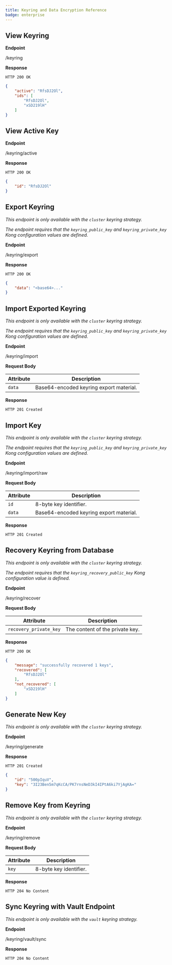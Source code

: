 ```yaml
---
title: Keyring and Data Encryption Reference
badge: enterprise
---
```


## View Keyring
**Endpoint**

<div class="endpoint get">/keyring</div>

**Response**

```
HTTP 200 OK
```

```json
{
    "active": "RfsDJ2Ol",
    "ids": [
        "RfsDJ2Ol",
        "xSD219lH"
    ]
}

```

## View Active Key
**Endpoint**

<div class="endpoint get">/keyring/active</div>

**Response**

```
HTTP 200 OK
```

```json
{
    "id": "RfsDJ2Ol"
}

```

## Export Keyring

*This endpoint is only available with the `cluster` keyring strategy.*

*The endpoint requires that the `keyring_public_key` and `keyring_private_key` Kong configuration values are defined.*

**Endpoint**

<div class="endpoint post">/keyring/export</div>

**Response**

```
HTTP 200 OK
```

```json
{
    "data": "<base64>..."
}
```

## Import Exported Keyring

*This endpoint is only available with the `cluster` keyring strategy.*

*The endpoint requires that the `keyring_public_key` and `keyring_private_key` Kong configuration values are defined.*

**Endpoint**

<div class="endpoint post">/keyring/import</div>

**Request Body**

| Attribute        | Description                   |
| ---------        | -----------                   |
| `data`           | Base64-encoded keyring export material. |


**Response**

```
HTTP 201 Created
```

## Import Key

*This endpoint is only available with the `cluster` keyring strategy.*

*The endpoint requires that the `keyring_public_key` and `keyring_private_key` Kong configuration values are defined.*

**Endpoint**

<div class="endpoint post">/keyring/import/raw</div>

**Request Body**

| Attribute        | Description                   |
| ---------        | -----------                   |
| `id`             | 8-byte key identifier.        |
| `data`           | Base64-encoded keyring export material. |


**Response**

```
HTTP 201 Created
```

## Recovery Keyring from Database

*This endpoint is only available with the `cluster` keyring strategy.*

*The endpoint requires that the `keyring_recovery_public_key` Kong configuration value is defined.*

**Endpoint**

<div class="endpoint post">/keyring/recover</div>

**Request Body**

| Attribute                 | Description    |
| ---------                 | -----------    |
| `recovery_private_key`    | The content of the private key.   |

**Response**

```
HTTP 200 OK
```

```json
{
    "message": "successfully recovered 1 keys",
    "recovered": [
        "RfsDJ2Ol"
    ],
    "not_recovered": [
        "xSD219lH"
    ]
}
```

## Generate New Key

*This endpoint is only available with the `cluster` keyring strategy.*

**Endpoint**

<div class="endpoint post">/keyring/generate</div>

**Response**

```
HTTP 201 Created
```

```json
{
    "id": "500pIquV",
    "key": "3I23Ben5m7qKcCA/PK7rnsNeD3kI4IPtA6ki7YjAgKA="
}
```

## Remove Key from Keyring

*This endpoint is only available with the `cluster` keyring strategy.*

**Endpoint**

<div class="endpoint post">/keyring/remove</div>

**Request Body**

| Attribute        | Description                   |
| ---------        | -----------                   |
| `key`             | 8-byte key identifier.        |


**Response**

```
HTTP 204 No Content
```

## Sync Keyring with Vault Endpoint

*This endpoint is only available with the `vault` keyring strategy.*

**Endpoint**

<div class="endpoint post">/keyring/vault/sync</div>

**Response**

```
HTTP 204 No Content
```
